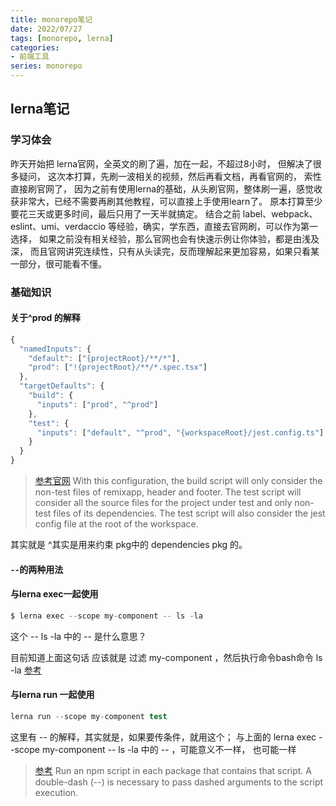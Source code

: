 ```yaml
---
title: monorepo笔记
date: 2022/07/27
tags: [monorepo, lerna]
categories: 
- 前端工具
series: monorepo
---
```



## lerna笔记

### 学习体会
昨天开始把 lerna官网，全英文的刷了遍，加在一起，不超过8小时，
但解决了很多疑问，
这次本打算，先刷一波相关的视频，然后再看文档，再看官网的，
索性直接刷官网了，
因为之前有使用lerna的基础，从头刷官网，整体刷一遍，感觉收获非常大，已经不需要再刷其他教程，可以直接上手使用learn了。
原本打算至少要花三天或更多时间，最后只用了一天半就搞定。
结合之前 label、webpack、eslint、umi、verdaccio 等经验，确实，学东西，直接去官网刷，可以作为第一选择，
如果之前没有相关经验，那么官网也会有快速示例让你体验，都是由浅及深，
而且官网讲究连续性，只有从头读完，反而理解起来更加容易，如果只看某一部分，很可能看不懂。

### 基础知识


#### 关于^prod 的解释

```js
{
  "namedInputs": {
    "default": ["{projectRoot}/**/*"],
    "prod": ["!{projectRoot}/**/*.spec.tsx"]
  },
  "targetDefaults": {
    "build": {
      "inputs": ["prod", "^prod"]
    },
    "test": {
      "inputs": ["default", "^prod", "{workspaceRoot}/jest.config.ts"]
    }
  }
}
```

>[参考官网](https://lerna.js.org/docs/features/cache-tasks)
With this configuration, the build script will only consider the non-test files of remixapp, header and footer. The test script will consider all the source files for the project under test and only non-test files of its dependencies. The test script will also consider the jest config file at the root of the workspace.

其实就是 ^其实是用来约束 pkg中的 dependencies pkg 的。


#### `--`的两种用法
#### 与lerna exec一起使用

```s
$ lerna exec --scope my-component -- ls -la
```
这个 -- ls -la 中的 -- 是什么意思？

目前知道上面这句话 应该就是 过滤 my-component ，然后执行命令bash命令 ls -la 
[参考](https://github.com/lerna/lerna/tree/main/commands/exec#readme)


#### 与lerna run 一起使用
```s
lerna run --scope my-component test
```
这里有 -- 的解释，其实就是，如果要传条件，就用这个； 
与上面的  lerna exec --scope my-component -- ls -la 中的 -- ，可能意义不一样，
也可能一样

>[参考](https://github.com/lerna/lerna/tree/main/commands/run#readme)
Run an npm script in each package that contains that script. A double-dash (--) is necessary to pass dashed arguments to the script execution.





